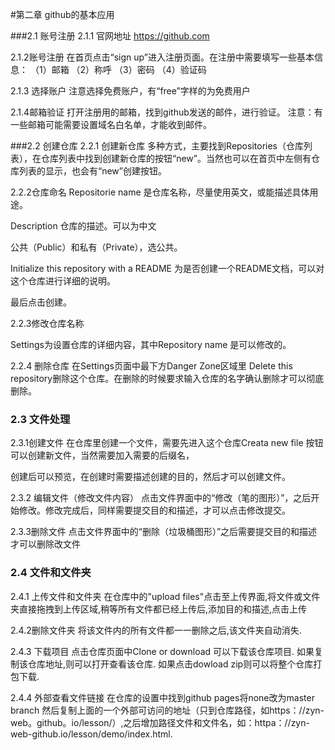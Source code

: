 #第二章 github的基本应用

###2.1 账号注册
2.1.1 官网地址
https://github.com

2.1.2账号注册
在首页点击“sign up”进入注册页面。在注册中需要填写一些基本信息：
（1）邮箱
（2）称呼
（3）密码
（4）验证码

2.1.3 选择账户
注意选择免费账户，有“free”字样的为免费用户

2.1.4邮箱验证
打开注册用的邮箱，找到github发送的邮件，进行验证。
注意：有一些邮箱可能需要设置域名白名单，才能收到邮件。

###2.2  创建仓库
2.2.1 创建新仓库
多种方式，主要找到Repositories（仓库列表），在仓库列表中找到创建新仓库的按钮“new”。当然也可以在首页中左侧有仓库列表的显示，也会有“new”创建按钮。

2.2.2仓库命名
Repositorie name 是仓库名称，尽量使用英文，或能描述具体用途。

Description 仓库的描述。可以为中文

公共（Public）和私有（Private），选公共。

Initialize this repository with a README 为是否创建一个README文档，可以对这个仓库进行详细的说明。

最后点击创建。

2.2.3修改仓库名称

Settings为设置仓库的详细内容，其中Repository name 是可以修改的。

2.2.4 删除仓库
在Settings页面中最下方Danger Zone区域里 Delete this repository删除这个仓库。在删除的时候要求输入仓库的名字确认删除才可以彻底删除。

### 2.3 文件处理
2.3.1创建文件
在仓库里创建一个文件，需要先进入这个仓库Creata new file 按钮可以创建新文件，当然需要加入需要的后缀名，

创建后可以预览，在创建时需要描述创建的目的，然后才可以创建文件。

2.3.2 编辑文件（修改文件内容）
点击文件界面中的“修改（笔的图形）”，之后开始修改。修改完成后，同样需要提交目的和描述，才可以点击修改提交。

2.3.3删除文件
点击文件界面中的“删除（垃圾桶图形）”之后需要提交目的和描述才可以删除改文件

### 2.4 文件和文件夹
2.4.1 上传文件和文件夹
在仓库中的"upload files"点击至上传界面,将文件或文件夹直接拖拽到上传区域,稍等所有文件都已经上传后,添加目的和描述,点击上传

2.4.2删除文件夹
将该文件内的所有文件都一一删除之后,该文件夹自动消失.

2.4.3 下载项目
点击仓库页面中Clone or download 可以下载该仓库项目.
如果复制该仓库地址,则可以打开查看该仓库.
如果点击dowload zip则可以将整个仓库打包下载.

2.4.4 外部查看文件链接
在仓库的设置中找到github pages将none改为master branch
然后复制上面的一个外部可访问的地址（只到仓库路径，如https：//zyn-web。github。io/lesson/）,之后增加路径文件和文件名，如：httpa：//zyn-web-github.io/lesson/demo/index.html.